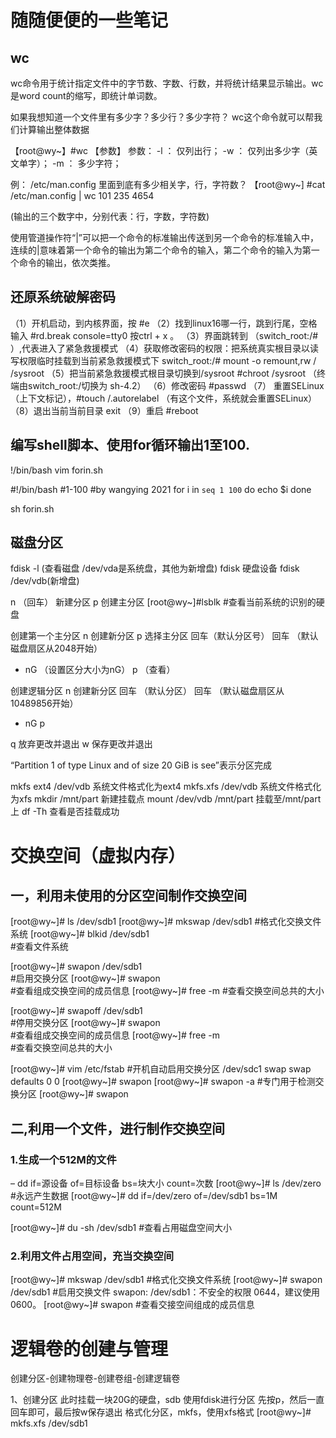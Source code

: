 # 随随便便的一些笔记

## wc
wc命令用于统计指定文件中的字节数、字数、行数，并将统计结果显示输出。wc是word count的缩写，即统计单词数。

如果我想知道一个文件里有多少字？多少行？多少字符？
wc这个命令就可以帮我们计算输出整体数据

【root@wy~】#wc 【参数】
参数：
-l ： 仅列出行；
-w ： 仅列出多少字（英文单字）；
-m ： 多少字符；

例： /etc/man.config 里面到底有多少相关字，行，字符数？
【root@wy~] #cat /etc/man.config | wc
101 235 4654

(输出的三个数字中，分别代表：行，字数，字符数)

使用管道操作符“|”可以把一个命令的标准输出传送到另一个命令的标准输入中，连续的|意味着第一个命令的输出为第二个命令的输入，第二个命令的输入为第一个命令的输出，依次类推。




## 还原系统破解密码

 （1）开机启动，到内核界面，按 #e
 （2）找到linux16哪一行，跳到行尾，空格输入 #rd.break console=tty0 
 按ctrl + x 。
 （3）界面跳转到 （switch_root:/# ）,代表进入了紧急救援模式
 （4）获取修改密码的权限：把系统真实根目录以读写权限临时挂载到当前紧急救援模式下
switch_root:/# mount -o remount,rw / /sysroot
 （5）把当前紧急救援模式根目录切换到/sysroot
        #chroot /sysroot （终端由switch_root:/切换为 sh-4.2）
 （6）修改密码 #passwd
 （7） 重置SELinux（上下文标记），#touch /.autorelabel 
 （有这个文件，系统就会重置SELinux）
 （8）退出当前当前目录 exit 
 （9）重启 #reboot



## 编写shell脚本、使用for循环输出1至100.

!/bin/bash
vim forin.sh

#!/bin/bash
#1-100
#by wangying 2021
for i in `seq 1 100`
do
echo $i
done

sh forin.sh


## 磁盘分区
fdisk -l (查看磁盘 /dev/vda是系统盘，其他为新增盘)
fdisk 硬盘设备
fdisk /dev/vdb(新增盘)

   n （回车） 新建分区
   p  创建主分区
   [root@wy~]#lsblk #查看当前系统的识别的硬盘
   
   创建第一个主分区
  n 创建新分区
  p 选择主分区
  回车（默认分区号）
  回车 （默认磁盘扇区从2048开始）
  + nG （设置区分大小为nG）
  p （查看）

   创建逻辑分区
  n 创建新分区
  回车 （默认分区）
  回车 （默认磁盘扇区从10489856开始）
  + nG
  p

  q 放弃更改并退出
  w 保存更改并退出
  
  “Partition 1 of type Linux and of size 20 GiB is see”表示分区完成

  mkfs ext4 /dev/vdb 系统文件格式化为ext4
  mkfs.xfs /dev/vdb 系统文件格式化为xfs
  mkdir /mnt/part 新建挂载点
  mount /dev/vdb /mnt/part 挂载至/mnt/part上
  df -Th 查看是否挂载成功



 # 交换空间（虚拟内存）
 
 
 ## 一，利用未使用的分区空间制作交换空间
 
 [root@wy~]# ls /dev/sdb1
 [root@wy~]# mkswap /dev/sdb1 
 #格式化交换文件系统
 [root@wy~]# blkid /dev/sdb1  
 #查看文件系统
 
 [root@wy~]# swapon /dev/sdb1  
 #启用交换分区
 [root@wy~]# swapon   
 #查看组成交换空间的成员信息
 [root@wy~]# free -m 
 #查看交换空间总共的大小

 [root@wy~]# swapoff /dev/sdb1  
 #停用交换分区
 [root@wy~]# swapon   
 #查看组成交换空间的成员信息
 [root@wy~]# free -m   
 #查看交换空间总共的大小

 [root@wy~]# vim /etc/fstab 
 #开机自动启用交换分区
            /dev/sdc1 swap swap defaults 0 0
 [root@wy~]# swapon
 [root@wy~]# swapon -a 
 #专门用于检测交换分区
 [root@wy~]# swapon

 ## 二,利用一个文件，进行制作交换空间

 ### 1.生成一个512M的文件
 – dd if=源设备 of=目标设备 bs=块大小 count=次数
 [root@wy~]# ls /dev/zero #永远产生数据
 [root@wy~]# dd if=/dev/zero of=/dev/sdb1 bs=1M count=512M

 [root@wy~]# du -sh /dev/sdb1 #查看占用磁盘空间大小

 ### 2.利用文件占用空间，充当交换空间
 [root@wy~]# mkswap /dev/sdb1  #格式化交换文件系统
 [root@wy~]# swapon /dev/sdb1  #启用交换文件
 swapon: /dev/sdb1：不安全的权限 0644，建议使用 0600。
 [root@wy~]# swapon  #查看交接空间组成的成员信息



 # 逻辑卷的创建与管理

 创建分区-创建物理卷-创建卷组-创建逻辑卷

1、创建分区
此时挂载一块20G的硬盘，sdb
使用fdisk进行分区
先按p，然后一直回车即可，最后按w保存退出
格式化分区，mkfs，使用xfs格式
[root@wy~]# mkfs.xfs /dev/sdb1

